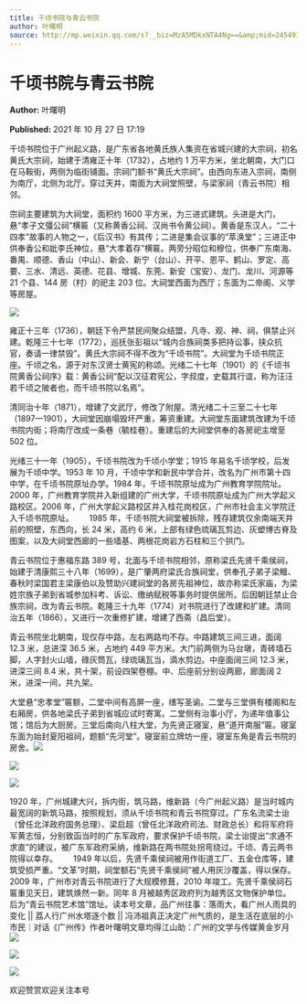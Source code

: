 ```yaml
---
title: 千顷书院与青云书院
author: 叶曙明
source: http://mp.weixin.qq.com/s?__biz=MzA5MDkxNTA4Ng==&amp;mid=2454911632&amp;idx=1&amp;sn=4b7d94aeeeb1f7d259d836dfdd4be873&amp;chksm=87a232f1b0d5bbe708ba45f6a3924a315e2d4c7187dea5ed03dbfba19f627cc1bcfaa8cd79f6#rd
---
```


# 千顷书院与青云书院

**Author:** 叶曙明

**Published:** 2021 年 10 月 27 日 17:19

千顷书院位于广州起义路，是广东省各地黄氏族人集资在省城兴建的大宗祠，初名黄氏大宗祠，始建于清雍正十年（1732），占地约 1 万平方米，坐北朝南，大门口在马鞍街，两侧为临街铺面。宗祠门额书“黄氏大宗祠”。由西向东进入宗祠，南侧为南厅，北侧为北厅。穿过天井，南面为大祠堂照壁，与梁家祠（青云书院）相邻。

宗祠主要建筑为大祠堂，面积约 1600 平方米，为三进式建筑。头进是大门，悬“孝子文彊公祠”横匾（又称黄香公祠、汉尚书令黄公祠）。黄香是东汉人，“二十四孝”故事的人物之一，《后汉书》有其传；二进是集会议事的“萃涣堂”；三进正中供奉香公和妣李氏神位，悬“大孝着存”横匾。两旁分昭位和穆位，供奉广东南海、番禺、顺德、香山（中山）、新会、新宁（台山）、开平、恩平、鹤山、罗定、高要、三水、清远、英德、花县、增城、东莞、新安（宝安）、龙门、龙川、河源等 21 个县、144 房（村）的祀主 203 位。大祠堂西面为西厅；东面为二帝阁、义学等房屋。

![](https://mmbiz.qpic.cn/mmbiz_jpg/PJWG74pLsMYtibaE5iahiaLSzcQADeSswvTchCrRJmsRXux2icZOXvSP6ciaEKClWlEuAnqqDNicTBwH6iahutS0SVnLg/640)

雍正十三年（1736），朝廷下令严禁民间聚众结盟，凡寺、观、神、祠，俱禁止兴建。乾隆三十七年（1772），巡抚张彭祖以“城内合族祠类多把持讼事，挟众抗官，奏请一律禁毁”。黄氏大宗祠不得不改为“千顷书院”。大祠堂为千顷书院正座。千顷之名，源于对东汉贤士黄宪的称颂。光绪二十七年（1901）的《千顷书院黄香公祠序》载：黄香公祠“配以汉征君宪公，字叔度，史载其行谊，称为汪汪若千顷之陂者也，而千顷书院以名焉”。

清同治十年（1871），增建了文武厅，修改了附屋。清光绪二十三至二十七年（1897—1901），大祠堂因崩塌毁坏严重，筹资重建。大祠堂东面建筑改建为千顷书院内街；将南厅改成一条巷（毓桂巷）。重建后的大祠堂供奉的各房祀主增至 502 位。

光绪三十一年（1905），千顷书院改为千顷小学堂；1915 年易名千顷学校，后发展为千顷中学。1953 年 10 月，千顷中学和新民中学合并，改名为广州市第十四中学，在千顷书院原址办学。1984 年，千顷书院原址成为广州教育学院院址。2000 年，广州教育学院并入新组建的广州大学，千顷书院原址成为广州大学起义路校区。2006 年，广州大学起义路校区并入桂花岗校区，广州市社会主义学院迁入千顷书院原址。       1985 年，千顷书院大祠堂被拆除，残存建筑仅余南端天井前的照壁，东西向，长 24 米，高约 6 米，上部有绿色琉璃瓦剪边、灰塑博古脊及图案，以及大祠堂西廊的一些墙基、两根花岗岩方石柱和三个拱门。

青云书院位于惠福东路 389 号，北面与千顷书院相邻，原称梁氏先贤千乘侯祠，始建于清康熙三十八年（1699），是广肇两府梁氏合族祠堂，供奉孔子弟子梁鳣、春秋时梁国君主梁康伯以及赞助兴建祠堂的各房先祖神位，故亦称梁氏家庙，为梁姓宗族子弟到省城参加科考、诉讼、缴纳赋税等事务时提供居所。后因朝廷禁止合族宗祠，改为青云书院。乾隆三十九年（1774）对书院进行了改建和扩建。清同治五年（1866），又进行一次重修扩建，增建了西斋（昌后堂）。

青云书院坐北朝南，现仅存中路，左右两路均不存。中路建筑三间三进，面阔 12.3 米，总进深 36.5 米，占地约 449 平方米。大门前两侧为马台墩，青砖墙石脚，人字封火山墙，碌灰筒瓦，绿琉璃瓦当，滴水剪边。中座面阔三间 12.3 米，进深三间 8.4 米，共十架，前设四架卷棚。中、后座前分别设两廊，廊面阔 2 米，进深一间，共九架。

大堂悬“忠孝堂”匾额，二堂中间有高屏一座，缮写圣谕。二堂与三堂俱有楼阁和左右厢房，供各地梁氏子弟到省城应试时寄寓。二堂侧有治事小厅，为递年值事公馆；馆后为大厨房。三堂后南向八柱大堂，为先贤正寝室，悬“道开南服”匾。寝室东面为始封夏阳祖祠，题额“先河堂”。寝室前立牌坊一座，寝室东角是青云书院的房舍。![](https://mmbiz.qpic.cn/mmbiz_png/bL2iaicTYdZn5I73XAzPibicJRZiasfOscNKgGbkok8HkO0iap7dnfjEQSRuTOia7qgYBEdN4e1dOgnFVIwomVhML01dA/640?wx_fmt=png)

![](https://mmbiz.qpic.cn/mmbiz_jpg/PJWG74pLsMYtibaE5iahiaLSzcQADeSswvTZ6JXIrb8icS1GJqqSVUjHUkk7AuzClqfwITaSgHEFialPBAFrFO0D9wQ/640)

![](https://mmbiz.qpic.cn/mmbiz_jpg/PJWG74pLsMYtibaE5iahiaLSzcQADeSswvTMLD0rrz6UWjjM3WnoSN5KRCKibLLEmXLXxYXlrfQU5nn2VoKPvyAvDg/640)

1920 年，广州城建大兴，拆内街，筑马路，维新路（今广州起义路）是当时城内最宽阔的新筑马路，按照规划，须从千顷书院和青云书院穿过。广东名流梁士诒（曾任北洋政府国务总理）、梁启超（曾任北洋政府司法、财政总长）和将军府将军黄志恒，分别致函当时的广东军政府，要求保护千顷书院，梁士诒提出“求通不求直”的建议，被广东军政府采纳，维新路在两书院处拐弯绕过。千顷、青云两书院得以幸存。       1949 年以后，先贤千乘侯祠被用作街道工厂、五金仓库等，建筑受损严重。“文革”时期，祠堂额石“先贤千乘侯祠”被人用灰沙覆盖，得以保存。2009 年，广州市对青云书院进行了大规模修葺，2010 年竣工。先贤千乘侯祠石匾重见天日，建筑焕然一新。同年 8 月被越秀区政府列为越秀区文物保护单位。后为“青云书院艺术馆”馆址。读本号文章，品广州往事：落雨大，看广州人雨具的变化 || 荔人行广州水塔逐个数 || 冯沛祖真正决定广州气质的，是生活在底层的小市民｜对话《广州传》作者叶曙明文章均得江山助：广州的文学与传媒黄金岁月![](https://mmbiz.qpic.cn/mmbiz_png/Ljib4So7yuWhtORlcK9jCN0Fe2fDxqslab89fZeJ2lMBRSibYInTpDxeA5hYAyK245icEzC8HyrWRVrfKicXm2iaIeg/640?wx_fmt=png)

![](https://mmbiz.qpic.cn/mmbiz_jpg/PJWG74pLsMYtibaE5iahiaLSzcQADeSswvTbuuVx83okloKMTdXrqAGuWKUbtFe9d5UfTiaoVA6pXFG0TIyTSKfSuw/640)

![](https://mmbiz.qpic.cn/mmbiz_jpg/PJWG74pLsMYtibaE5iahiaLSzcQADeSswvT21Pk0Ryic3aW1sZAicFSvXP5cWKRzFd2msEH8ibmVENXTWMZ0CGx2gVYQ/640)

欢迎赞赏欢迎关注本号
